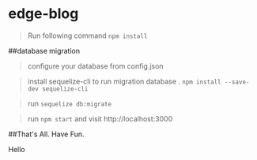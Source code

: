 # edge-blog

> Run following command `npm install`

##database migration
> configure your database from config.json

> install sequelize-cli to run migration database . `npm install --save-dev sequelize-cli`

> run  `sequelize db:migrate`

> run `npm start` and visit http://localhost:3000

##That's All. Have Fun. 

Hello
